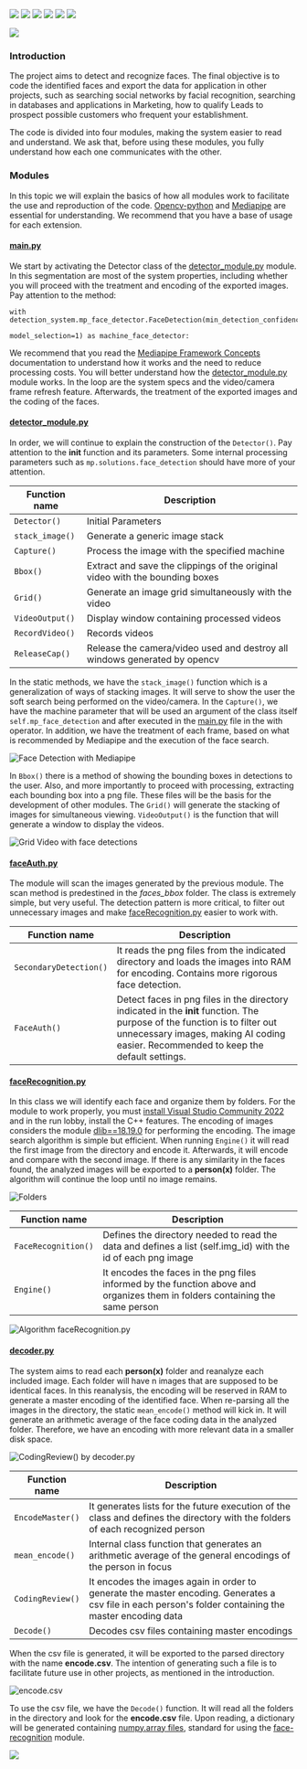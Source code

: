 ![](https://img.shields.io/github/stars/pandao/editor.md.svg) ![](https://img.shields.io/github/forks/pandao/editor.md.svg) ![](https://img.shields.io/github/tag/pandao/editor.md.svg) ![](https://img.shields.io/github/release/pandao/editor.md.svg) ![](https://img.shields.io/github/issues/pandao/editor.md.svg) ![](https://img.shields.io/bower/v/editor.md.svg)

![](https://github.com/RP11-AI/personal-data/blob/main/general/header.png?raw=true)

### Introduction
The project aims to detect and recognize faces. The final objective is to code the identified faces and export the data for application in other projects, such as searching social networks by facial recognition, searching in databases and applications in Marketing, how to qualify Leads to prospect possible customers who frequent your establishment.

The code is divided into four modules, making the system easier to read and understand. We ask that, before using these modules, you fully understand how each one communicates with the other.

### Modules
In this topic we will explain the basics of how all modules work to facilitate the use and reproduction of the code. [Opencv-python](https://docs.opencv.org/4.x/d6/d00/tutorial_py_root.html) and [Mediapipe](https://google.github.io/mediapipe/) are essential for understanding. We recommend that you have a base of usage for each extension.

#### [main.py](https://github.com/RP11-AI/face-recognition-3SN/blob/main/py/main.py)
We start by activating the Detector class of the [detector_module.py](https://github.com/RP11-AI/face-recognition-3SN/blob/main/py/detector_module.py) module. In this segmentation are most of the system properties, including whether you will proceed with the treatment and encoding of the exported images. Pay attention to the method:

<pre><code>with detection_system.mp_face_detector.FaceDetection(min_detection_confidence=0.2,
                                                     model_selection=1) as machine_face_detector:
</code></pre>

We recommend that you read the [Mediapipe Framework Concepts](https://google.github.io/mediapipe/framework_concepts/gpu.html) documentation to understand how it works and the need to reduce processing costs. You will better understand how the [detector_module.py](https://github.com/RP11-AI/face-recognition-3SN/blob/main/py/detector_module.py) module works. In the loop are the system specs and the video/camera frame refresh feature. Afterwards, the treatment of the exported images and the coding of the faces.

#### [detector_module.py](https://github.com/RP11-AI/face-recognition-3SN/blob/main/py/detector_module.py)
In order, we will continue to explain the construction of the `Detector()`. Pay attention to the __init__ function and its parameters. Some internal processing parameters such as `mp.solutions.face_detection` should have more of your attention.

| Function name  | Description                    |
| -------------  | ------------------------------ |
| `Detector()`   | Initial Parameters             |
| `stack_image()`| Generate a generic image stack |
| `Capture()`    | Process the image with the specified machine |
| `Bbox()`       | Extract and save the clippings of the original video with the bounding boxes |
| `Grid()`       | Generate an image grid simultaneously with the video |
| `VideoOutput()`| Display window containing processed videos |
| `RecordVideo()`| Records videos |
| `ReleaseCap()` | Release the camera/video used and destroy all windows generated by opencv |

In the static methods, we have the `stack_image()` function which is a generalization of ways of stacking images. It will serve to show the user the soft search being performed on the video/camera. In the `Capture()`, we have the machine parameter that will be used an argument of the class itself `self.mp_face_detection` and after executed in the [main.py](https://github.com/RP11-AI/face-recognition-3SN/blob/main/py/main.py) file in the with operator. In addition, we have the treatment of each frame, based on what is recommended by Mediapipe and the execution of the face search.

![Face Detection with Mediapipe](https://github.com/RP11-AI/personal-data/blob/main/face-recognition-3SN/face-recognition-3SN-output-video.gif?raw=true)

In `Bbox()` there is a method of showing the bounding boxes in detections to the user. Also, and more importantly to proceed with processing, extracting each bounding box into a png file. These files will be the basis for the development of other modules. The `Grid()` will generate the stacking of images for simultaneous viewing. `VideoOutput()` is the function that will generate a window to display the videos.

![Grid Video with face detections](https://github.com/RP11-AI/personal-data/blob/main/face-recognition-3SN/face-recognition-3SN-output-grid-video.gif?raw=true)

#### [faceAuth.py](https://github.com/RP11-AI/face-recognition-3SN/blob/main/py/faceAuth.py)
The module will scan the images generated by the previous module. The scan method is predestined in the *faces_bbox* folder. The class is extremely simple, but very useful. The detection pattern is more critical, to filter out unnecessary images and make [faceRecognition.py](https://github.com/RP11-AI/face-recognition-3SN/blob/main/py/faceRecognition.py) easier to work with.

|Function name          | Description                    |
| --------------------- | ------------------------------ |
| `SecondaryDetection()`| It reads the png files from the indicated directory and loads the images into RAM for encoding. Contains more rigorous face detection. |
| `FaceAuth()`          | Detect faces in png files in the directory indicated in the __init__ function. The purpose of the function is to filter out unnecessary images, making AI coding easier. Recommended to keep the default settings. |

#### [faceRecognition.py](https://github.com/RP11-AI/face-recognition-3SN/blob/main/py/faceRecognition.py)
In this class we will identify each face and organize them by folders. For the module to work properly, you must [install Visual Studio Community 2022](https://visualstudio.microsoft.com/pt-br/thank-you-downloading-visual-studio/?sku=Community&channel=Release&version=VS2022&source=VSLandingPage&cid=2030&passive=false) and in the run lobby, install the C++ features. The encoding of images considers the module [dlib==18.19.0](http://dlib.net) for performing the encoding. The image search algorithm is simple but efficient. When running `Engine()` it will read the first image from the directory and encode it. Afterwards, it will encode and compare with the second image. If there is any similarity in the faces found, the analyzed images will be exported to a __person(x)__ folder. The algorithm will continue the loop until no image remains.

![Folders](https://github.com/RP11-AI/personal-data/blob/main/face-recognition-3SN/face-recognition-3SN-pathes.png?raw=true)

|Function name          | Description                    |
| --------------------- | ------------------------------ |
| `FaceRecognition()`   | Defines the directory needed to read the data and defines a list (self.img_id) with the id of each png image |
| `Engine()`            |  It encodes the faces in the png files informed by the function above and organizes them in folders containing the same person |

![Algorithm faceRecognition.py](https://github.com/RP11-AI/personal-data/blob/main/face-recognition-3SN/face-recognition-3SN-authFace.png?raw=true)

#### [decoder.py](https://github.com/RP11-AI/face-recognition-3SN/blob/main/py/decoder.py)
The system aims to read each __person(x)__ folder and reanalyze each included image. Each folder will have n images that are supposed to be identical faces. In this reanalysis, the encoding will be reserved in RAM to generate a master encoding of the identified face. When re-parsing all the images in the directory, the static `mean_encode()` method will kick in. It will generate an arithmetic average of the face coding data in the analyzed folder. Therefore, we have an encoding with more relevant data in a smaller disk space.

![CodingReview() by decoder.py](https://github.com/RP11-AI/personal-data/blob/main/face-recognition-3SN/face-recognition-3SN-recognition.png?raw=true)

|Function name          | Description                    |
| --------------------- | ------------------------------ |
| `EncodeMaster()`      | It generates lists for the future execution of the class and defines the directory with the folders of each recognized person |
| `mean_encode()`       | Internal class function that generates an arithmetic average of the general encodings of the person in focus |
| `CodingReview()`      | It encodes the images again in order to generate the master encoding. Generates a csv file in each person's folder containing the master encoding data |
| `Decode()`            | Decodes csv files containing master encodings |

When the csv file is generated, it will be exported to the parsed directory with the name __encode.csv__. The intention of generating such a file is to facilitate future use in other projects, as mentioned in the introduction.

![encode.csv](https://github.com/RP11-AI/personal-data/blob/main/face-recognition-3SN/face-recognition-3SN-person-list.png?raw=true)

To use the csv file, we have the `Decode()` function. It will read all the folders in the directory and look for the __encode.csv__ file. Upon reading, a dictionary will be generated containing [numpy.array files](https://numpy.org/doc/stable/reference/generated/numpy.array.html), standard for using the [face-recognition](https://pypi.org/project/face-recognition/) module.

![](https://github.com/RP11-AI/personal-data/blob/main/general/baseboard.png?raw=true)
